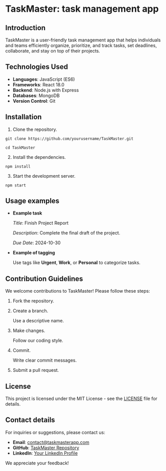 # TaskMaster: task management app

## Introduction

TaskMaster is a user-friendly task management app that helps individuals and teams efficiently organize, prioritize, and track tasks, set deadlines, collaborate, and stay on top of their projects.

## Technologies Used

- **Languages**: JavaScript (ES6)
- **Frameworks**: React 18.0
- **Backend**: Node.js with Express
- **Databases**: MongoDB
- **Version Control**: Git

## Installation

1. Clone the repository.

```
git clone https://github.com/yourusername/TaskMaster.git

cd TaskMaster

```
2. Install the dependencies.

```
npm install

```
3. Start the development server.

```
npm start

```

## Usage examples

- **Example task** 

  *Title*: Finish Project Report
  
  *Description*: Complete the final draft of the project.
   
  *Due Date*: 2024-10-30

- **Example of tagging**

   Use tags like **Urgent**, **Work**, or **Personal** to categorize tasks.

## Contribution Guidelines

We welcome contributions to TaskMaster! Please follow these steps:

1. Fork the repository.
2. Create a branch.

   Use a descriptive name.

3. Make changes.

   Follow our coding style.

4. Commit.

   Write clear commit messages.

5. Submit a pull request.

## License

This project is licensed under the MIT License - see the [LICENSE](LICENSE) file for details.

## Contact details 

For inquiries or suggestions, please contact us:

- **Email**: contact@taskmasterapp.com
- **GitHub**: [TaskMaster Repository](https://github.com/yourusername/TaskMaster)
- **LinkedIn**: [Your LinkedIn Profile](https://www.linkedin.com/in/yourprofile)

We appreciate your feedback!
